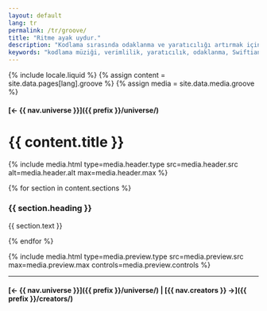 ```yaml
---
layout: default
lang: tr
permalink: /tr/groove/
title: "Ritme ayak uydur."
description: "Kodlama sırasında odaklanma ve yaratıcılığı artırmak için özenle seçilmiş müzikler. Verimliliğinizi ritimle artırın."
keywords: "kodlama müziği, verimlilik, yaratıcılık, odaklanma, Swiftian"
---
```



{% include locale.liquid %}
{% assign content = site.data.pages[lang].groove %}
{% assign media = site.data.media.groove %}

#### [← {{ nav.universe }}]({{ prefix }}/universe/)

# {{ content.title }}

{% include media.html
  type=media.header.type
  src=media.header.src
  alt=media.header.alt
  max=media.header.max
%}

{% for section in content.sections %}
### {{ section.heading }}
{{ section.text }}

{% endfor %}

{% include media.html
  type=media.preview.type
  src=media.preview.src
  max=media.preview.max
  controls=media.preview.controls
%}

---

#### [← {{ nav.universe }}]({{ prefix }}/universe/) | [{{ nav.creators }} →]({{ prefix }}/creators/)